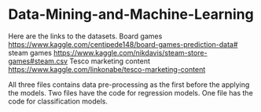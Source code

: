 # Data-Mining-and-Machine-Learning
Here are the links to the datasets.
Board games
https://www.kaggle.com/centipede148/board-games-prediction-data#
steam games
https://www.kaggle.com/nikdavis/steam-store-games#steam.csv
Tesco marketing content
https://www.kaggle.com/linkonabe/tesco-marketing-content

All three files contains data pre-processing as the first before the applying the models.
Two files have the code for regression models.
One file has the code for classification models.

